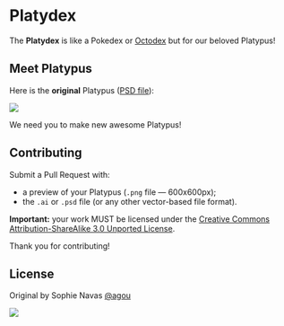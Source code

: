 Platydex
========

The **Platydex** is like a Pokedex or [Octodex](http://octodex.github.com/) but for our beloved
Platypus!

## Meet Platypus

Here is the **original** Platypus ([PSD
file](https://github.com/clermontech/documents/blob/master/resources/logo/clermontech_mascotte.psd)):

![](http://clermontech.org/images/clermontech_mascotte_400px.png)

We need you to make new awesome Platypus! 


## Contributing

Submit a Pull Request with:

* a preview of your Platypus (`.png` file — 600x600px);
* the `.ai` or `.psd` file (or any other vector-based file format).

**Important:** your work MUST be licensed under the [Creative Commons Attribution-ShareAlike 3.0
Unported License](http://creativecommons.org/licenses/by-sa/3.0/).

Thank you for contributing!


## License

Original by Sophie Navas [@agou](http://www.sophienavas.fr)

[![](http://i.creativecommons.org/l/by-sa/3.0/88x31.png)](http://creativecommons.org/licenses/by-sa/3.0/)
